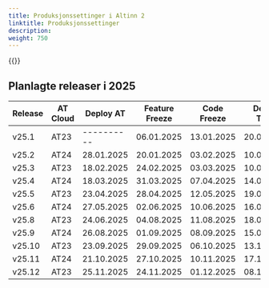 ```yaml
---
title: Produksjonssettinger i Altinn 2
linktitle: Produksjonssettinger
description: 
weight: 750
---
```

{{<children description="true" />}}


## Planlagte releaser i 2025

| Release | AT Cloud | Deploy AT  | Feature Freeze | Code Freeze | Deploy TT02 | Deploy PROD |
| ------- | -------- | ---------- | -------------- | ----------- | ----------- | ----------- |
| v25.1   | AT23     | ---------- | 06.01.2025     | 13.01.2025  | 20.01.2025  | 27.01.2025  |
| v25.2   | AT24     | 28.01.2025 | 20.01.2025     | 03.02.2025  | 10.02.2025  | 17.02.2025  |
| v25.3   | AT23     | 18.02.2025 | 24.02.2025     | 03.03.2025  | 10.03.2025  | 17.03.2025  |
| v25.4   | AT24     | 18.03.2025 | 31.03.2025     | 07.04.2025  | 14.04.2025  | 22.04.2025  |
| v25.5   | AT23     | 23.04.2025 | 28.04.2025     | 12.05.2025  | 19.05.2025  | 26.05.2025  |
| v25.6   | AT24     | 27.05.2025 | 02.06.2025     | 10.06.2025  | 16.06.2025  | 23.06.2025  |
| v25.8   | AT23     | 24.06.2025 | 04.08.2025     | 11.08.2025  | 18.08.2025  | 25.08.2025  |
| v25.9   | AT24     | 26.08.2025 | 01.09.2025     | 08.09.2025  | 15.09.2025  | 22.09.2025  |
| v25.10  | AT23     | 23.09.2025 | 29.09.2025     | 06.10.2025  | 13.10.2025  | 20.10.2025  |
| v25.11  | AT24     | 21.10.2025 | 27.10.2025     | 10.11.2025  | 17.11.2025  | 24.11.2025  |
| v25.12  | AT23     | 25.11.2025 | 24.11.2025     | 01.12.2025  | 08.12.2025  | 15.12.2025  |
